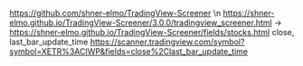https://github.com/shner-elmo/TradingView-Screener \n
https://shner-elmo.github.io/TradingView-Screener/3.0.0/tradingview_screener.html -> https://shner-elmo.github.io/TradingView-Screener/fields/stocks.html 
close, last_bar_update_time
https://scanner.tradingview.com/symbol?symbol=XETR%3ACIWP&fields=close%2Clast_bar_update_time
